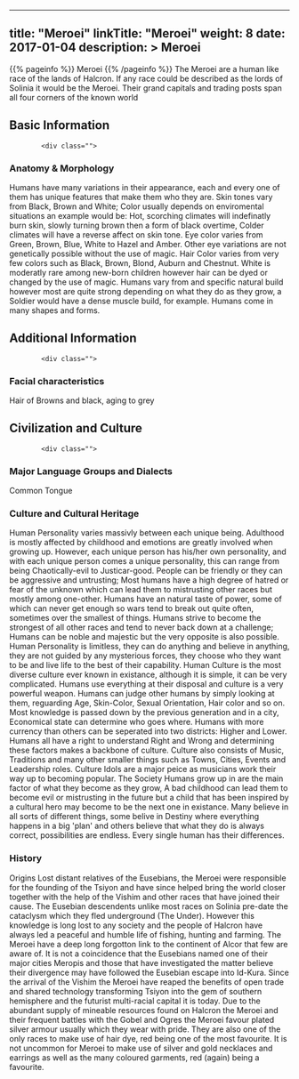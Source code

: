 
---
title: "Meroei"
linkTitle: "Meroei"
weight: 8
date: 2017-01-04
description: >
 Meroei
---

{{% pageinfo %}}
Meroei
{{% /pageinfo %}}
The Meroei are a human like race of the lands of Halcron. If any race could be described as the lords of Solinia it would be the Meroei. Their grand capitals and trading posts span all four corners of the known world

## Basic Information


            <div class="">
                                    

### Anatomy & Morphology

Humans have many variations in their appearance, each and every one of them has unique features that make them who they are. Skin tones vary from Black, Brown and White; Color usually depends on enviromental situations an example would be: Hot, scorching climates will indefinatly burn skin, slowly turning brown then a form of black overtime, Colder climates will have a reverse affect on skin tone. Eye color varies from Green, Brown, Blue, White to Hazel and Amber. Other eye variations are not genetically possible without the use of magic. Hair Color varies from very few colors such as Black, Brown, Blond, Auburn and Chestnut. White is moderatly rare among new-born children however hair can be dyed or changed by the use of magic. Humans vary from and specific natural build however most are quite strong depending on what they do as they grow, a Soldier would have a dense muscle build, for example. Humans come in many shapes and forms.

                                                                                                             
            
                            

## Additional Information


            <div class="">
                                             
                                    

### Facial characteristics

Hair of Browns and black, aging to grey

                                                                                            
                            

## Civilization and Culture


            <div class="">
                                  
                  
                  
                 
                 
                 
                                    

### Major Language Groups and Dialects

Common Tongue

### Culture and Cultural Heritage

Human Personality varies massivly between each unique being. Adulthood is mostly affected by childhood and emotions are greatly involved when growing up. However, each unique person has his/her own personality, and with each unique person comes a unique personality, this can range from being Chaotically-evil to Justicar-good. People can be friendly or they can be aggressive and untrusting; Most humans have a high degree of hatred or fear of the unknown which can lead them to mistrusting other races but mostly among one-other. Humans have an natural taste of power, some of which can never get enough so wars tend to break out quite often, sometimes over the smallest of things. Humans strive to become the strongest of all other races and tend to never back down at a challenge; Humans can be noble and majestic but the very opposite is also possible. Human Personality is limitless, they can do anything and believe in anything, they are not guided by any mysterious forces, they choose who they want to be and live life to the best of their capability.  Human Culture is the most diverse culture ever known in existance, although it is simple, it can be very complicated. Humans use everything at their disposal and culture is a very powerful weapon. Humans can judge other humans by simply looking at them, reguarding Age, Skin-Color, Sexual Orientation, Hair color and so on. Most knowledge is passed down by the previous generation and in a city, Economical state can determine who goes where. Humans with more currency than others can be seperated into two districts: Higher and Lower. Humans all have a right to understand Right and Wrong and determining these factors makes a backbone of culture. Culture also consists of Music, Traditions and many other smaller things such as Towns, Cities, Events and Leadership roles. Culture Idols are a major peice as musicians work their way up to becoming popular. The Society Humans grow up in are the main factor of what they become as they grow, A bad childhood can lead them to become evil or mistrusting in the future but a child that has been inspired by a cultural hero may become to be the next one in existance. Many believe in all sorts of different things, some belive in Destiny where everything happens in a big 'plan' and others believe that what they do is always correct, possibilities are endless. Every single human has their differences.

### History

Origins  Lost distant relatives of the Eusebians, the Meroei were responsible for the founding of the Tsiyon and have since helped bring the world closer together with the help of the Vishim and other races that have joined their cause. The Eusebian descendents unlike most races on Solinia pre-date the cataclysm which they fled underground (The Under). However this knowledge is long lost to any society and the people of Halcron have always led a peaceful and humble life of fishing, hunting and farming.  The Meroei have a deep long forgotton link to the continent of Alcor that few are aware of. It is not a coincidence that the Eusebians named one of their major cities Meropis and those that have investigated the matter believe their divergence may have followed the Eusebian escape into Id-Kura.  Since the arrival of the Vishim the Meroei have reaped the benefits of open trade and shared technology transforming Tsiyon into the gem of southern hemisphere and the futurist multi-racial capital it is today.  Due to the abundant supply of mineable resources found on Halcron the Meroei and their frequent battles with the Gobel and Ogres the Meroei favour plated silver armour usually which they wear with pride. They are also one of the only races to make use of hair dye, red being one of the most favourite. It is not uncommon for Meroei to make use of silver and gold necklaces and earrings as well as the many coloured garments, red (again) being a favourite.

                                                                            
